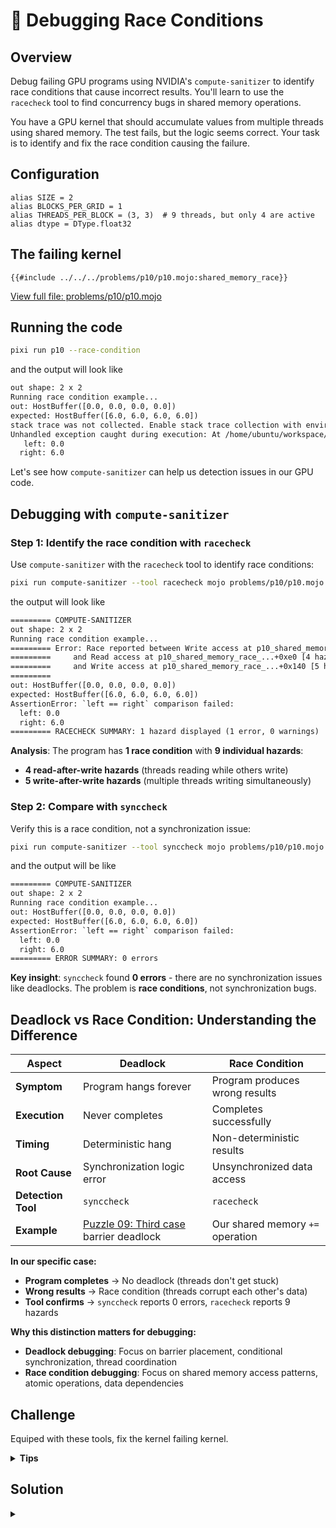 # 🏁 Debugging Race Conditions

## Overview

Debug failing GPU programs using NVIDIA's `compute-sanitizer` to identify race conditions that cause incorrect results. You'll learn to use the `racecheck` tool to find concurrency bugs in shared memory operations.

You have a GPU kernel that should accumulate values from multiple threads using shared memory. The test fails, but the logic seems correct. Your task is to identify and fix the race condition causing the failure.

## Configuration

```mojo
alias SIZE = 2
alias BLOCKS_PER_GRID = 1
alias THREADS_PER_BLOCK = (3, 3)  # 9 threads, but only 4 are active
alias dtype = DType.float32
```

## The failing kernel

```mojo
{{#include ../../../problems/p10/p10.mojo:shared_memory_race}}
```
<a href="{{#include ../_includes/repo_url.md}}/blob/main/problems/p10/p10.mojo" class="filename">View full file: problems/p10/p10.mojo</a>

## Running the code

```bash
pixi run p10 --race-condition
```

and the output will look like

```txt
out shape: 2 x 2
Running race condition example...
out: HostBuffer([0.0, 0.0, 0.0, 0.0])
expected: HostBuffer([6.0, 6.0, 6.0, 6.0])
stack trace was not collected. Enable stack trace collection with environment variable `MOJO_ENABLE_STACK_TRACE_ON_ERROR`
Unhandled exception caught during execution: At /home/ubuntu/workspace/mojo-gpu-puzzles/problems/p10/p10.mojo:122:33: AssertionError: `left == right` comparison failed:
   left: 0.0
  right: 6.0
```

Let's see how `compute-sanitizer` can help us detection issues in our GPU code.

## Debugging with `compute-sanitizer`

### Step 1: Identify the race condition with `racecheck`

Use `compute-sanitizer` with the `racecheck` tool to identify race conditions:

```bash
pixi run compute-sanitizer --tool racecheck mojo problems/p10/p10.mojo --race-condition
```

the output will look like

```txt
========= COMPUTE-SANITIZER
out shape: 2 x 2
Running race condition example...
========= Error: Race reported between Write access at p10_shared_memory_race_...+0x140
=========     and Read access at p10_shared_memory_race_...+0xe0 [4 hazards]
=========     and Write access at p10_shared_memory_race_...+0x140 [5 hazards]
=========
out: HostBuffer([0.0, 0.0, 0.0, 0.0])
expected: HostBuffer([6.0, 6.0, 6.0, 6.0])
AssertionError: `left == right` comparison failed:
  left: 0.0
  right: 6.0
========= RACECHECK SUMMARY: 1 hazard displayed (1 error, 0 warnings)
```

**Analysis**: The program has **1 race condition** with **9 individual hazards**:
- **4 read-after-write hazards** (threads reading while others write)
- **5 write-after-write hazards** (multiple threads writing simultaneously)


### Step 2: Compare with `synccheck`

Verify this is a race condition, not a synchronization issue:

```bash
pixi run compute-sanitizer --tool synccheck mojo problems/p10/p10.mojo --race-condition
```

and the output will be like

```txt
========= COMPUTE-SANITIZER
out shape: 2 x 2
Running race condition example...
out: HostBuffer([0.0, 0.0, 0.0, 0.0])
expected: HostBuffer([6.0, 6.0, 6.0, 6.0])
AssertionError: `left == right` comparison failed:
  left: 0.0
  right: 6.0
========= ERROR SUMMARY: 0 errors
```

**Key insight**: `synccheck` found **0 errors** - there are no synchronization issues like deadlocks. The problem is **race conditions**, not synchronization bugs.


## Deadlock vs Race Condition: Understanding the Difference

| Aspect | Deadlock | Race Condition |
|--------|----------|----------------|
| **Symptom** | Program hangs forever | Program produces wrong results |
| **Execution** | Never completes | Completes successfully |
| **Timing** | Deterministic hang | Non-deterministic results |
| **Root Cause** | Synchronization logic error | Unsynchronized data access |
| **Detection Tool** | `synccheck` | `racecheck` |
| **Example** | [Puzzle 09: Third case](../puzzle_09/third_case.md) barrier deadlock | Our shared memory `+=` operation |

**In our specific case:**
- **Program completes** → No deadlock (threads don't get stuck)
- **Wrong results** → Race condition (threads corrupt each other's data)
- **Tool confirms** → `synccheck` reports 0 errors, `racecheck` reports 9 hazards

**Why this distinction matters for debugging:**
- **Deadlock debugging**: Focus on barrier placement, conditional synchronization, thread coordination
- **Race condition debugging**: Focus on shared memory access patterns, atomic operations, data dependencies


## Challenge

Equiped with these tools, fix the kernel failing kernel.

<details>
<summary><strong>Tips</strong></summary>

<div class="solution-tips">

### Understanding the hazard breakdown

The `shared_sum[0] += a[row, col]` operation creates hazards because it's actually **three separate memory operations**:
1. **READ** `shared_sum[0]`
2. **ADD** `a[row, col]` to the read value
3. **WRITE** the result back to `shared_sum[0]`

With 4 active threads (positions (0,0), (0,1), (1,0), (1,1)), these operations can interleave:
- **Thread timing overlap** → Multiple threads read the same initial value (0.0)
- **Lost updates** → Each thread writes back `0.0 + their_value`, overwriting others' work
- **Non-atomic operation** → The `+=` compound assignment isn't atomic in GPU shared memory

**Why we get exactly 9 hazards:**
- Each thread tries to perform read-modify-write
- 4 threads × 2-3 hazards per thread = 9 total hazards
- `compute-sanitizer` tracks every conflicting memory access pair

### Race condition debugging tips

1. **Use racecheck for data races**: Detects shared memory hazards and data corruption
2. **Use synccheck for deadlocks**: Detects synchronization bugs (barrier issues, deadlocks)
3. **Focus on shared memory access**: Look for unsynchronized `+=`, `=` operations to shared variables
4. **Identify the pattern**: Read-modify-write operations are common race condition sources
5. **Check barrier placement**: Barriers must be placed BEFORE conflicting operations, not after

**Why this distinction matters for debugging:**
- **Deadlock debugging**: Focus on barrier placement, conditional synchronization, thread coordination
- **Race condition debugging**: Focus on shared memory access patterns, atomic operations, data dependencies

**Common race condition patterns to avoid:**
- Multiple threads writing to the same shared memory location
- Unsynchronized read-modify-write operations (`+=`, `++`, etc.)
- Barriers placed after the race condition instead of before

</div>
</details>

## Solution

<details class="solution-details">
<summary></summary>

```mojo
{{#include ../../../solutions/p10/p10.mojo:shared_memory_race_solution}}
```

<div class="solution-explanation">

### Understanding what went wrong

#### The race condition problem pattern

The original failing code had this critical line:

```mojo
shared_sum[0] += a[row, col]  # RACE CONDITION!
```

This single line creates multiple hazards among the 4 valid threads:
1. **Thread (0,0) reads** `shared_sum[0]` (value: 0.0)
2. **Thread (0,1) reads** `shared_sum[0]` (value: 0.0) ← **Read-after-write hazard!**
3. **Thread (0,0) writes** back `0.0 + 0`
4. **Thread (1,0) writes** back `0.0 + 2` ← **Write-after-write hazard!**

#### Why the test failed

- Multiple threads corrupt each other's writes during the `+=` operation
- The `+=` operation gets interrupted, causing lost updates
- Expected sum of 6.0 (0+1+2+3), but race conditions resulted in 0.0
- The `barrier()` comes too late - after the race condition already occurred

#### What are race conditions?

**Race conditions** occur when multiple threads access shared data concurrently, and the result depends on the unpredictable timing of thread execution.

**Key characteristics:**
- **Non-deterministic behavior**: Same code can produce different results on different runs
- **Timing-dependent**: Results depend on which thread "wins the race"
- **Hard to reproduce**: May only manifest under specific conditions or hardware

#### GPU-specific dangers

**Massive parallelism impact:**
- **Warp-level corruption**: Race conditions can affect entire warps (32 threads)
- **Memory coalescing issues**: Races can disrupt efficient memory access patterns
- **Kernel-wide failures**: Shared memory corruption can affect the entire GPU kernel

**Hardware variations:**
- **Different GPU architectures**: Race conditions may manifest differently across GPU models
- **Memory hierarchy**: L1 cache, L2 cache, and global memory can all exhibit different race behaviors
- **Warp scheduling**: Different thread scheduling can expose different race condition scenarios

### Strategy: Single writer pattern

The key insight is to eliminate concurrent writes to shared memory:

1. **Single writer**: Only one thread (thread at position (0,0)) does all accumulation work
2. **Local accumulation**: Thread at position (0,0) uses a local variable to avoid repeated shared memory access
3. **Single shared memory write**: One write operation eliminates write-write races
4. **Barrier synchronization**: Ensures writer completes before others read
5. **Multiple readers**: All threads safely read the final result

#### Step-by-step solution breakdown

**Step 1: Thread identification**
```mojo
if row == 0 and col == 0:
```
Use direct coordinate check to identify thread at position (0,0).

**Step 2: Single-threaded accumulation**
```mojo
if row == 0 and col == 0:
    local_sum = Scalar[dtype](0.0)
    for r in range(size):
        for c in range(size):
            local_sum += rebind[Scalar[dtype]](a[r, c])
    shared_sum[0] = local_sum  # Single write operation
```
Only thread at position (0,0) performs all accumulation work, eliminating race conditions.

**Step 3: Synchronization barrier**
```mojo
barrier()  # Ensure thread (0,0) completes before others read
```
All threads wait for thread at position (0,0) to finish accumulation.

**Step 4: Safe parallel reads**
```mojo
if row < size and col < size:
    output[row, col] = shared_sum[0]
```
All threads can safely read the result after synchronization.

### Important note on efficiency

**This solution prioritizes correctness over efficiency**. While it eliminates race conditions, using only thread at position (0,0) for accumulation is **not optimal** for GPU performance - we're essentially doing serial computation on a massively parallel device.

**Coming up in [Puzzle 11: Pooling](../../puzzle_11/puzzle_11.md)**: You'll learn efficient parallel reduction algorithms that leverage **all threads** for high-performance summation operations while maintaining race-free execution. This puzzle teaches the foundation of **correctness first** - once you understand how to avoid race conditions, Puzzle 11 will show you how to achieve both **correctness AND performance**.

### Verification

```bash
pixi run compute-sanitizer --tool racecheck mojo solutions/p10/p10.mojo --race-condition
```

**Expected output:**
```txt
========= COMPUTE-SANITIZER
out shape: 2 x 2
Running race condition example...
out: HostBuffer([6.0, 6.0, 6.0, 6.0])
expected: HostBuffer([6.0, 6.0, 6.0, 6.0])
✅ Race condition test PASSED! (racecheck will find hazards)
========= RACECHECK SUMMARY: 0 hazards displayed (0 errors, 0 warnings)
```

**✅ SUCCESS:** Test passes and no race conditions detected!

</div>
</details>

